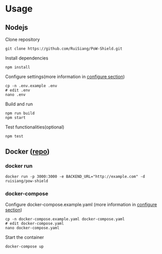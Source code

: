 # Usage

## Nodejs

Clone repository

```
git clone https://github.com/RuiSiang/PoW-Shield.git
```

Install dependencies

```
npm install
```

Configure settings(more information in [configure section](CONFIGURE.md))

```
cp -n .env.example .env
# edit .env
nano .env
```

Build and run

```
npm run build
npm start
```

Test functionalities(optional)

```
npm test
```

## Docker ([repo](https://hub.docker.com/repository/docker/ruisiang/pow-shield))

### docker run

```
docker run -p 3000:3000 -e BACKEND_URL="http://example.com" -d ruisiang/pow-shield
```

### docker-compose

Configure docker-compose.example.yaml (more information in [configure section](CONFIGURE.md))

```
cp -n docker-compose.example.yaml docker-compose.yaml
# edit docker-compose.yaml
nano docker-compose.yaml
```

Start the container

```
docker-compose up
```
